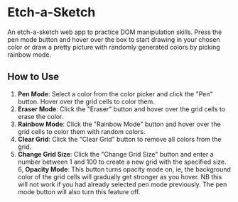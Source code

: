 # Etch-a-Sketch

An etch-a-sketch web app to practice DOM manipulation skills. Press the pen mode button and hover over the box to start drawing in your chosen color or draw a pretty picture with randomly generated colors by picking rainbow mode.

## How to Use

1. **Pen Mode**: Select a color from the color picker and click the "Pen" button. Hover over the grid cells to color them.
2. **Eraser Mode**: Click the "Eraser" button and hover over the grid cells to erase the color.
3. **Rainbow Mode**: Click the "Rainbow Mode" button and hover over the grid cells to color them with random colors.
4. **Clear Grid**: Click the "Clear Grid" button to remove all colors from the grid.
5. **Change Grid Size**: Click the "Change Grid Size" button and enter a number between 1 and 100 to create a new grid with the specified size.
6, **Opacity Mode**: This button turns opacity mode on, ie, the background color of the grid cells will gradually get stronger as you hover. NB this will not work if you had already selected pen mode previously. The pen mode button will also turn this feature off.

